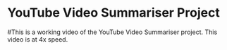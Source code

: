 # YouTube Video Summariser Project

#This is a working video of the YouTube Video Summariser project. This video is at 4x speed. 

